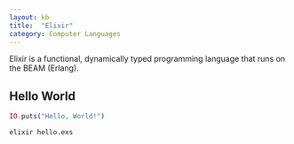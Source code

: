 ```yaml
---
layout: kb
title:  "Elixir"
category: Computer Languages
---
```


Elixir is a functional, dynamically typed programming language that runs
on the BEAM (Erlang).

## Hello World
```elixir
IO.puts("Hello, World!")
```

```
elixir hello.exs
```
